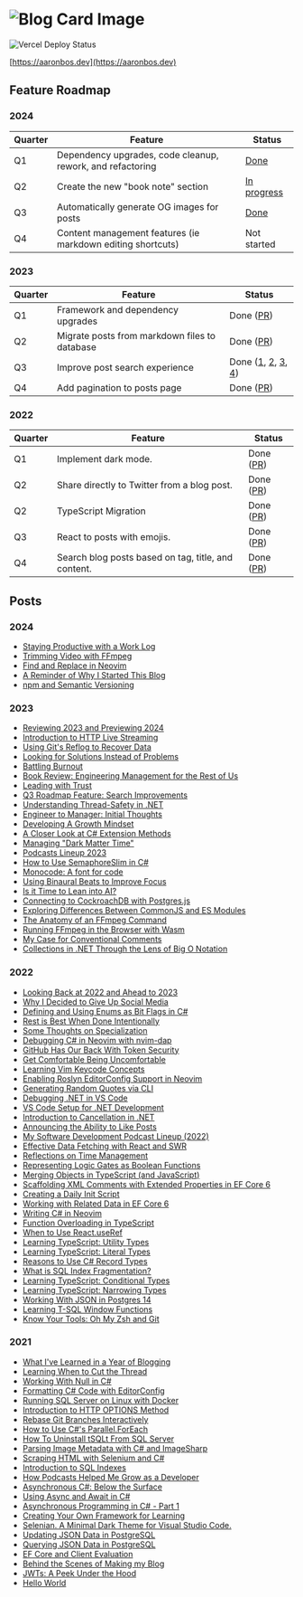 # ![Blog Card Image](https://aaronbos.dev/static/card-logo.png)

![Vercel Deploy Status](https://img.shields.io/github/deployments/aaronmbos/personal-site/production?label=Vercel&logo=vercel&logoColor=white)

[https://aaronbos.dev](https://aaronbos.dev)

## Feature Roadmap

### 2024

| Quarter | Feature                                                     | Status                                                                                                                                         |
| ------- | ----------------------------------------------------------- | ---------------------------------------------------------------------------------------------------------------------------------------------- |
| Q1      | Dependency upgrades, code cleanup, rework, and refactoring  | [Done](https://github.com/aaronmbos/personal-site/compare/d5e27d22f85705df7856cafc58d2e04ae1645957...9039e6b88e77026692decc57ede8a19d1ea9b04a) |
| Q2      | Create the new "book note" section                          | [In progress](https://github.com/aaronmbos/personal-site/compare/main...2024/q2/book-notes)                                                    |
| Q3      | Automatically generate OG images for posts                  | [Done](https://github.com/aaronmbos/personal-site/pull/64)                                                                                     |
| Q4      | Content management features (ie markdown editing shortcuts) | Not started                                                                                                                                    |

### 2023

| Quarter | Feature                                       | Status                                                                                                                                                                                                                                    |
| ------- | --------------------------------------------- | ----------------------------------------------------------------------------------------------------------------------------------------------------------------------------------------------------------------------------------------- |
| Q1      | Framework and dependency upgrades             | Done ([PR](https://github.com/aaronmbos/personal-site/pull/24))                                                                                                                                                                           |
| Q2      | Migrate posts from markdown files to database | Done ([PR](https://github.com/aaronmbos/personal-site/pull/33))                                                                                                                                                                           |
| Q3      | Improve post search experience                | Done ([1](https://github.com/aaronmbos/personal-site/pull/40), [2](https://github.com/aaronmbos/personal-site/pull/42), [3](https://github.com/aaronmbos/personal-site/pull/43), [4](https://github.com/aaronmbos/personal-site/pull/46)) |
| Q4      | Add pagination to posts page                  | Done ([PR](https://github.com/aaronmbos/personal-site/pull/51))                                                                                                                                                                           |

### 2022

| Quarter | Feature                                             | Status                                                          |
| ------- | --------------------------------------------------- | --------------------------------------------------------------- |
| Q1      | Implement dark mode.                                | Done ([PR](https://github.com/aaronmbos/personal-site/pull/1))  |
| Q2      | Share directly to Twitter from a blog post.         | Done ([PR](https://github.com/aaronmbos/personal-site/pull/2))  |
| Q2      | TypeScript Migration                                | Done ([PR](https://github.com/aaronmbos/personal-site/pull/3))  |
| Q3      | React to posts with emojis.                         | Done ([PR](https://github.com/aaronmbos/personal-site/pull/4))  |
| Q4      | Search blog posts based on tag, title, and content. | Done ([PR](https://github.com/aaronmbos/personal-site/pull/14)) |

## Posts

### 2024

- [Staying Productive with a Work Log](https://aaronbos.dev/posts/daily-work-log-productivity)
- [Trimming Video with FFmpeg](https://aaronbos.dev/posts/trim-video-ffmpeg)
- [Find and Replace in Neovim](https://aaronbos.dev/posts/find-and-replace-neovim)
- [A Reminder of Why I Started This Blog](https://aaronbos.dev/posts/reminder-of-why-i-blog)
- [npm and Semantic Versioning](https://aaronbos.dev/posts/npm-and-semantic-versioning)

### 2023

- [Reviewing 2023 and Previewing 2024](https://aaronbos.dev/posts/2023-review-2024-preview)
- [Introduction to HTTP Live Streaming](https://aaronbos.dev/posts/http-live-streaming-hls-introduction)
- [Using Git's Reflog to Recover Data](https://aaronbos.dev/posts/recover-data-with-git-reflog)
- [Looking for Solutions Instead of Problems](https://aaronbos.dev/posts/solutions-over-problems)
- [Battling Burnout](https://aaronbos.dev/posts/battling-burnout)
- [Book Review: Engineering Management for the Rest of Us](https://aaronbos.dev/posts/engineering-management-for-the-rest-of-us-review)
- [Leading with Trust](https://aaronbos.dev/posts/leading-with-trust)
- [Q3 Roadmap Feature: Search Improvements](https://aaronbos.dev/posts/q3-feature-improved-search)
- [Understanding Thread-Safety in .NET](https://aaronbos.dev/posts/understand-thread-safety-dotnet)
- [Engineer to Manager: Initial Thoughts](https://aaronbos.dev/posts/engineer-to-manager-initial-thoughts)
- [Developing A Growth Mindset](https://aaronbos.dev/posts/devloping-growth-mindset)
- [A Closer Look at C# Extension Methods](https://aaronbos.dev/posts/closer-look-csharp-extension-methods)
- [Managing "Dark Matter Time"](https://aaronbos.dev/posts/manage-dark-matter-time)
- [Podcasts Lineup 2023](https://aaronbos.dev/posts/podcast-lineup-2023)
- [How to Use SemaphoreSlim in C#](https://aaronbos.dev/posts/how-to-use-semaphoreslim-csharp)
- [Monocode: A font for code](https://aaronbos.dev/posts/monocode-font)
- [Using Binaural Beats to Improve Focus](https://aaronbos.dev/posts/binaural-beats-focus)
- [Is it Time to Lean into AI?](https://aaronbos.dev/posts/lean-into-ai)
- [Connecting to CockroachDB with Postgres.js](https://aaronbos.dev/posts/connect-cockroachdb-postgresjs)
- [Exploring Differences Between CommonJS and ES Modules](https://aaronbos.dev/posts/commonjs-vs-es-module)
- [The Anatomy of an FFmpeg Command](https://aaronbos.dev/posts/ffmpeg-command-anatomy)
- [Running FFmpeg in the Browser with Wasm](https://aaronbos.dev/posts/ffmpeg-wasm-browser)
- [My Case for Conventional Comments](https://aaronbos.dev/posts/case-for-conventional-comments)
- [Collections in .NET Through the Lens of Big O Notation](https://aaronbos.dev/posts/dotnet-collections-big-o)

### 2022

- [Looking Back at 2022 and Ahead to 2023](https://aaronbos.dev/posts/2022-year-in-review)
- [Why I Decided to Give Up Social Media](https://aaronbos.dev/posts/quit-social-media)
- [Defining and Using Enums as Bit Flags in C#](https://aaronbos.dev/posts/csharp-flags-enum)
- [Rest is Best When Done Intentionally](https://aaronbos.dev/posts/intentional-rest)
- [Some Thoughts on Specialization](https://aaronbos.dev/posts/thoughts-on-specialization)
- [Debugging C# in Neovim with nvim-dap](https://aaronbos.dev/posts/debugging-csharp-neovim-nvim-dap)
- [GitHub Has Our Back With Token Security](https://aaronbos.dev/posts/github-revoke-token-on-push)
- [Get Comfortable Being Uncomfortable](https://aaronbos.dev/posts/comfortable-being-uncomfortable)
- [Learning Vim Keycode Concepts](https://aaronbos.dev/posts/vim-keycode-concepts)
- [Enabling Roslyn EditorConfig Support in Neovim](https://aaronbos.dev/posts/dotnet-roslyn-editorconfig-neovim)
- [Generating Random Quotes via CLI](https://aaronbos.dev/posts/quote-api-terminal)
- [Debugging .NET in VS Code](https://aaronbos.dev/posts/debug-dotnet-vs-code)
- [VS Code Setup for .NET Development](https://aaronbos.dev/posts/vs-code-dotnet-setup)
- [Introduction to Cancellation in .NET](https://aaronbos.dev/posts/cancellation-csharp-dotnet)
- [Announcing the Ability to Like Posts](https://aaronbos.dev/posts/announce-like-post)
- [My Software Development Podcast Lineup (2022)](https://aaronbos.dev/posts/software-podcasts-2022)
- [Effective Data Fetching with React and SWR](https://aaronbos.dev/posts/swr-nextjs-react)
- [Reflections on Time Management](https://aaronbos.dev/posts/time-management-reflections)
- [Representing Logic Gates as Boolean Functions](https://aaronbos.dev/posts/logic-gates-boolean-functions)
- [Merging Objects in TypeScript (and JavaScript)](https://aaronbos.dev/posts/merge-objects-typescript-javascript)
- [Scaffolding XML Comments with Extended Properties in EF Core 6](https://aaronbos.dev/posts/ef-core-6-extended-property-comments)
- [Creating a Daily Init Script](https://aaronbos.dev/posts/daily-init-script)
- [Working with Related Data in EF Core 6](https://aaronbos.dev/posts/ef-core-6-related-data)
- [Writing C# in Neovim](https://aaronbos.dev/posts/csharp-dotnet-neovim)
- [Function Overloading in TypeScript](https://aaronbos.dev/posts/function-overload-typescript)
- [When to Use React.useRef](https://aaronbos.dev/posts/using-react-useref-hook)
- [Learning TypeScript: Utility Types](https://aaronbos.dev/posts/typescript-utility-types)
- [Learning TypeScript: Literal Types](https://aaronbos.dev/posts/typescript-literal-types)
- [Reasons to Use C# Record Types](https://aaronbos.dev/posts/csharp-record-types)
- [What is SQL Index Fragmentation?](https://aaronbos.dev/posts/sql-server-index-fragmentation)
- [Learning TypeScript: Conditional Types](https://aaronbos.dev/posts/typescript-conditional-types)
- [Learning TypeScript: Narrowing Types](https://aaronbos.dev/posts/typescript-narrowing)
- [Working With JSON in Postgres 14](https://aaronbos.dev/posts/postgres-14-json)
- [Learning T-SQL Window Functions](https://aaronbos.dev/posts/learn-tsql-window-functions)
- [Know Your Tools: Oh My Zsh and Git](https://aaronbos.dev/posts/ohmyzsh-git)

### 2021

- [What I've Learned in a Year of Blogging](https://aaronbos.dev/posts/2021-year-review)
- [Learning When to Cut the Thread](https://aaronbos.dev/posts/learn-to-cut-thread)
- [Working With Null in C#](https://aaronbos.dev/posts/handling-null-references)
- [Formatting C# Code with EditorConfig](https://aaronbos.dev/posts/csharp-dotnet-editorconfig)
- [Running SQL Server on Linux with Docker](https://aaronbos.dev/posts/sql-server-linux-docker-compose)
- [Introduction to HTTP OPTIONS Method](https://aaronbos.dev/posts/http-options-introduction)
- [Rebase Git Branches Interactively](https://aaronbos.dev/posts/git-rebase-interactive)
- [How to Use C#'s Parallel.ForEach](https://aaronbos.dev/posts/parallel-foreach-csharp)
- [How To Uninstall tSQLt From SQL Server](https://aaronbos.dev/posts/uninstall-tsqlt-sqlserver)
- [Parsing Image Metadata with C# and ImageSharp](https://aaronbos.dev/posts/iptc-metadata-csharp-imagesharp)
- [Scraping HTML with Selenium and C#](https://aaronbos.dev/posts/selenium-csharp-scraping)
- [Introduction to SQL Indexes](https://aaronbos.dev/posts/sql-index-introduction)
- [How Podcasts Helped Me Grow as a Developer](https://aaronbos.dev/posts/software-podcast-dev-growth)
- [Asynchronous C#: Below the Surface](https://aaronbos.dev/posts/async-csharp-below-surface)
- [Using Async and Await in C#](https://aaronbos.dev/posts/async-await-csharp)
- [Asynchronous Programming in C# - Part 1](https://aaronbos.dev/posts/async-csharp-pt1)
- [Creating Your Own Framework for Learning](https://aaronbos.dev/posts/learning-framework)
- [Selenian. A Minimal Dark Theme for Visual Studio Code.](https://aaronbos.dev/posts/selenian-vs-code-theme)
- [Updating JSON Data in PostgreSQL](https://aaronbos.dev/posts/update-json-postgresql)
- [Querying JSON Data in PostgreSQL](https://aaronbos.dev/posts/query-postgresql-json)
- [EF Core and Client Evaluation](https://aaronbos.dev/posts/efcore-client-evaluation)
- [Behind the Scenes of Making my Blog](https://aaronbos.dev/posts/blog-behind-the-scenes)
- [JWTs: A Peek Under the Hood](https://aaronbos.dev/posts/jwt-under-the-hood)
- [Hello World](https://aaronbos.dev/posts/hello-world)
